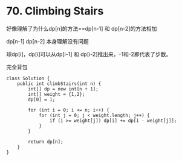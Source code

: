 # 70. Climbing Stairs

好像理解了为什么dp\[n]的方法==dp\[n-1] 和 dp\[n-2]的方法相加

dp\[n-1]  dp\[n-2] 本身理解没有问题

球dp\[i]，dp\[i]可以从dp\[i-1] 和 dp\[i-2]推出来，-1和-2即代表了步数。



完全背包

```
class Solution {
    public int climbStairs(int n) {
        int[] dp = new int[n + 1];
        int[] weight = {1,2};
        dp[0] = 1;

        for (int i = 0; i <= n; i++) {
            for (int j = 0; j < weight.length; j++) {
                if (i >= weight[j]) dp[i] += dp[i - weight[j]];
            }
        }

        return dp[n];
    }
}
```
